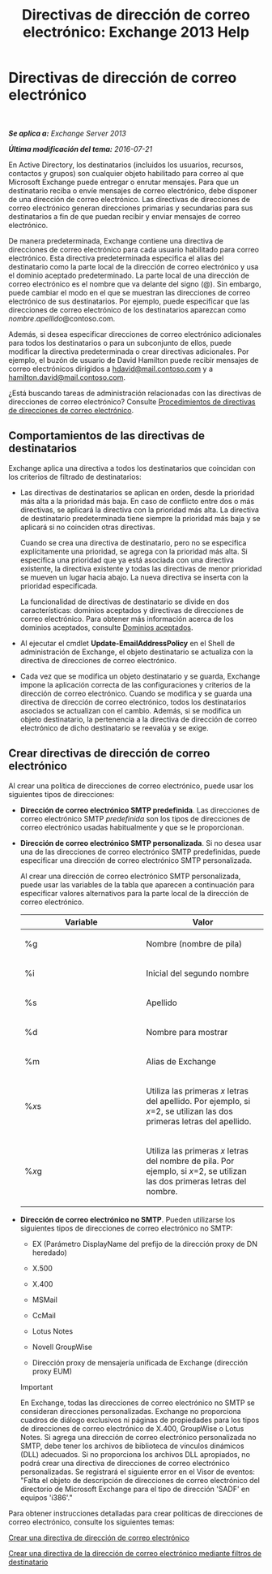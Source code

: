 ﻿---
title: 'Directivas de dirección de correo electrónico: Exchange 2013 Help'
TOCTitle: Directivas de dirección de correo electrónico
ms:assetid: b63b63bb-6faf-4337-8441-50bc64b49bb8
ms:mtpsurl: https://technet.microsoft.com/es-es/library/Bb232171(v=EXCHG.150)
ms:contentKeyID: 49895857
ms.date: 05/22/2018
mtps_version: v=EXCHG.150
ms.translationtype: MT
---

# Directivas de dirección de correo electrónico

 

_**Se aplica a:** Exchange Server 2013_

_**Última modificación del tema:** 2016-07-21_

En Active Directory, los destinatarios (incluidos los usuarios, recursos, contactos y grupos) son cualquier objeto habilitado para correo al que Microsoft Exchange puede entregar o enrutar mensajes. Para que un destinatario reciba o envíe mensajes de correo electrónico, debe disponer de una dirección de correo electrónico. Las directivas de direcciones de correo electrónico generan direcciones primarias y secundarias para sus destinatarios a fin de que puedan recibir y enviar mensajes de correo electrónico.

De manera predeterminada, Exchange contiene una directiva de direcciones de correo electrónico para cada usuario habilitado para correo electrónico. Esta directiva predeterminada especifica el alias del destinatario como la parte local de la dirección de correo electrónico y usa el dominio aceptado predeterminado. La parte local de una dirección de correo electrónico es el nombre que va delante del signo (@). Sin embargo, puede cambiar el modo en el que se muestran las direcciones de correo electrónico de sus destinatarios. Por ejemplo, puede especificar que las direcciones de correo electrónico de los destinatarios aparezcan como *nombre*.*apellido*@contoso.com.

Además, si desea especificar direcciones de correo electrónico adicionales para todos los destinatarios o para un subconjunto de ellos, puede modificar la directiva predeterminada o crear directivas adicionales. Por ejemplo, el buzón de usuario de David Hamilton puede recibir mensajes de correo electrónicos dirigidos a hdavid@mail.contoso.com y a hamilton.david@mail.contoso.com.

¿Está buscando tareas de administración relacionadas con las directivas de direcciones de correo electrónico? Consulte [Procedimientos de directivas de direcciones de correo electrónico](email-address-policy-procedures-exchange-2013-help.md).

## Comportamientos de las directivas de destinatarios

Exchange aplica una directiva a todos los destinatarios que coincidan con los criterios de filtrado de destinatarios:

  - Las directivas de destinatarios se aplican en orden, desde la prioridad más alta a la prioridad más baja. En caso de conflicto entre dos o más directivas, se aplicará la directiva con la prioridad más alta. La directiva de destinatario predeterminada tiene siempre la prioridad más baja y se aplicará si no coinciden otras directivas.
    
    Cuando se crea una directiva de destinatario, pero no se especifica explícitamente una prioridad, se agrega con la prioridad más alta. Si especifica una prioridad que ya está asociada con una directiva existente, la directiva existente y todas las directivas de menor prioridad se mueven un lugar hacia abajo. La nueva directiva se inserta con la prioridad especificada.
    
    La funcionalidad de directivas de destinatario se divide en dos características: dominios aceptados y directivas de direcciones de correo electrónico. Para obtener más información acerca de los dominios aceptados, consulte [Dominios aceptados](accepted-domains-exchange-2013-help.md).

  - Al ejecutar el cmdlet **Update-EmailAddressPolicy** en el Shell de administración de Exchange, el objeto destinatario se actualiza con la directiva de direcciones de correo electrónico.

  - Cada vez que se modifica un objeto destinatario y se guarda, Exchange impone la aplicación correcta de las configuraciones y criterios de la dirección de correo electrónico. Cuando se modifica y se guarda una directiva de dirección de correo electrónico, todos los destinatarios asociados se actualizan con el cambio. Además, si se modifica un objeto destinatario, la pertenencia a la directiva de dirección de correo electrónico de dicho destinatario se reevalúa y se exige.

## Crear directivas de dirección de correo electrónico

Al crear una política de direcciones de correo electrónico, puede usar los siguientes tipos de direcciones:

  - **Dirección de correo electrónico SMTP predefinida**. Las direcciones de correo electrónico SMTP *predefinida* son los tipos de direcciones de correo electrónico usadas habitualmente y que se le proporcionan.

  - **Dirección de correo electrónico SMTP personalizada**. Si no desea usar una de las direcciones de correo electrónico SMTP predefinidas, puede especificar una dirección de correo electrónico SMTP personalizada.
    
    Al crear una dirección de correo electrónico SMTP personalizada, puede usar las variables de la tabla que aparecen a continuación para especificar valores alternativos para la parte local de la dirección de correo electrónico.
    
    
    <table>
    <colgroup>
    <col style="width: 50%" />
    <col style="width: 50%" />
    </colgroup>
    <thead>
    <tr class="header">
    <th>Variable</th>
    <th>Valor</th>
    </tr>
    </thead>
    <tbody>
    <tr class="odd">
    <td><p>%g</p></td>
    <td><p>Nombre (nombre de pila)</p></td>
    </tr>
    <tr class="even">
    <td><p>%i</p></td>
    <td><p>Inicial del segundo nombre</p></td>
    </tr>
    <tr class="odd">
    <td><p>%s</p></td>
    <td><p>Apellido</p></td>
    </tr>
    <tr class="even">
    <td><p>%d</p></td>
    <td><p>Nombre para mostrar</p></td>
    </tr>
    <tr class="odd">
    <td><p>%m</p></td>
    <td><p>Alias de Exchange</p></td>
    </tr>
    <tr class="even">
    <td><p>%<em>x</em>s</p></td>
    <td><p>Utiliza las primeras <em>x</em> letras del apellido. Por ejemplo, si <em>x</em>=2, se utilizan las dos primeras letras del apellido.</p></td>
    </tr>
    <tr class="odd">
    <td><p>%<em>x</em>g</p></td>
    <td><p>Utiliza las primeras <em>x</em> letras del nombre de pila. Por ejemplo, si <em>x</em>=2, se utilizan las dos primeras letras del nombre.</p></td>
    </tr>
    </tbody>
    </table>


  - **Dirección de correo electrónico no SMTP**. Pueden utilizarse los siguientes tipos de direcciones de correo electrónico no SMTP:
    
      - EX (Parámetro DisplayName del prefijo de la dirección proxy de DN heredado)
    
      - X.500
    
      - X.400
    
      - MSMail
    
      - CcMail
    
      - Lotus Notes
    
      - Novell GroupWise
    
      - Dirección proxy de mensajería unificada de Exchange (dirección proxy EUM)
    

    > [!IMPORTANT]
    > En Exchange, todas las direcciones de correo electrónico no SMTP se consideran direcciones personalizadas. Exchange no proporciona cuadros de diálogo exclusivos ni páginas de propiedades para los tipos de direcciones de correo electrónico de X.400, GroupWise o Lotus Notes. Si agrega una dirección de correo electrónico personalizada no SMTP, debe tener los archivos de biblioteca de vínculos dinámicos (DLL) adecuados. Si no proporciona los archivos DLL apropiados, no podrá crear una directiva de direcciones de correo electrónico personalizadas. Se registrará el siguiente error en el Visor de eventos: "Falta el objeto de descripción de direcciones de correo electrónico del directorio de Microsoft Exchange para el tipo de dirección 'SADF' en equipos 'i386'."



Para obtener instrucciones detalladas para crear políticas de direcciones de correo electrónico, consulte los siguientes temas:

[Crear una directiva de dirección de correo electrónico](create-an-email-address-policy-exchange-2013-help.md)

[Crear una directiva de la dirección de correo electrónico mediante filtros de destinatario](create-an-email-address-policy-by-using-recipient-filters-exchange-2013-help.md)

